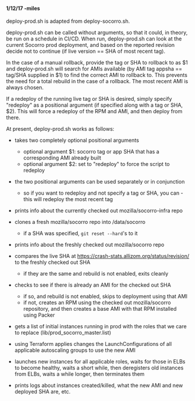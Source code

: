 #### 1/12/17 -miles

deploy-prod.sh is adapted from deploy-socorro.sh.

deploy-prod.sh can be called without arguments, so that it could, in theory, be run on a schedule in CI/CD. When run, deploy-prod.sh can look at the current Socorro prod deployment, and based on the reported revision decide not to continue (if live version == SHA of most recent tag).

In the case of a manual rollback, provide the tag or SHA to rollback to as $1 and deploy-prod.sh will search for AMIs available (by AMI tag appsha == tag/SHA supplied in $1) to find the correct AMI to rollback to. This prevents the need for a total rebuild in the case of a rollback. The most recent AMI is always chosen.

If a redeploy of the running live tag or SHA is desired, simply specify "redeploy" as a positional argument (if specified along with a tag or SHA, $2). This will force a redeploy of the RPM and AMI, and then deploy from there.

At present, deploy-prod.sh works as follows:
  - takes two completely optional positional arguments
    - optional argument $1: socorro tag or app SHA that has a corresponding AMI already built
    - optional argument $2: set to "redeploy" to force the script to redeploy
  - the two positional arguments can be used separately or in conjunction
    - so if you want to redeploy and not specify a tag or SHA, you can - this will redeploy the most recent tag

  - prints info about the currently checked out mozilla/socorro-infra repo
  - clones a fresh mozilla/socorro repo into /data/socorro
    - if a SHA was specified, `git reset --hard`'s to it
  - prints info about the freshly checked out mozilla/socorro repo

  - compares the live SHA at https://crash-stats.allizom.org/status/revision/ to the freshly checked out SHA
    - if they are the same and rebuild is not enabled, exits cleanly

  - checks to see if there is already an AMI for the checked out SHA
    - if so, and rebuild is not enabled, skips to deployment using that AMI
    - if not, creates an RPM using the checked out mozilla/socorro repository, and then creates a base AMI with that RPM installed using Packer

  - gets a list of initial instances running in prod with the roles that we care to replace (lib/prod_socorro_master.list)

  - using Terraform applies changes the LaunchConfigurations of all applicable autoscaling groups to use the new AMI

  - launches new instances for all applicable roles, waits for those in ELBs to become healthy, waits a short while, then deregisters old instances from ELBs, waits a while longer, then terminates them

  - prints logs about instances created/killed, what the new AMI and new deployed SHA are, etc.
